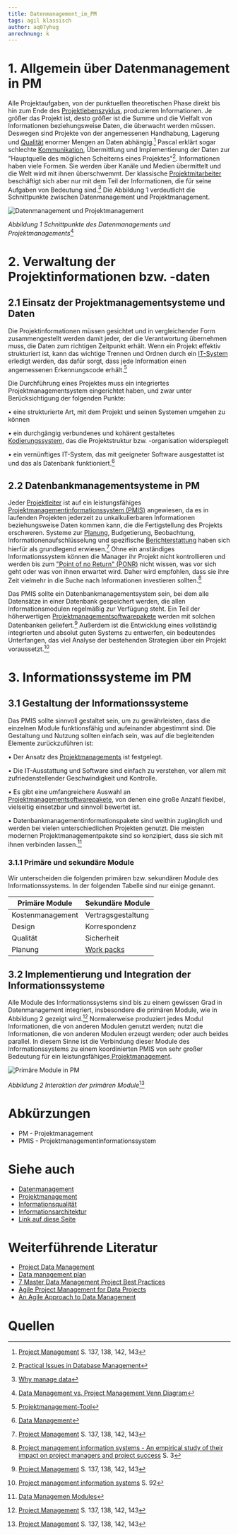 ```yaml
---
title: Datenmanagement_im_PM
tags: agil klassisch
author: aq07yhug
anrechnung: k 
---
```

# 1.	Allgemein über Datenmanagement in PM

Alle Projektaufgaben, von der punktuellen theoretischen Phase direkt bis hin zum Ende des [Projektlebenszyklus](Projektlebenszyklus.md), produzieren Informationen. Je größer das Projekt ist, desto größer ist die Summe und die Vielfalt von Informationen beziehungsweise Daten, die überwacht werden müssen. Deswegen sind Projekte von der angemessenen Handhabung, Lagerung und [Qualität](Qualitätsmanagement.md)  enormer Mengen an Daten abhängig.[^1] Pascal erklärt sogar schlechte [Kommunikation](Projektkommunikation.md), Übermittlung und Implementierung der Daten zur "Hauptquelle des möglichen Scheiterns eines Projektes"[^2]. Informationen haben viele Formen. Sie werden über Kanäle und Medien übermittelt und die Welt wird mit ihnen überschwemmt. Der klassische [Projektmitarbeiter](Projektmitarbeiter.md) beschäftigt sich aber nur mit dem Teil der Informationen, die für seine Aufgaben von Bedeutung sind.[^3] Die Abbildung 1 verdeutlicht die Schnittpunkte zwischen Datenmanagement und Projektmanagement.   

![Datenmanagement und Projektmanagement](Datenmanagement_im_PM/Picture_1.png)

*Abbildung 1 Schnittpunkte des Datenmanagements und Projektmanagements*[^12]

# 2.	Verwaltung der Projektinformationen bzw. -daten

## 2.1	Einsatz der Projektmanagementsysteme und Daten

Die Projektinformationen müssen gesichtet und in vergleichender Form zusammengestellt werden damit jeder, der die Verantwortung übernehmen muss, die Daten zum richtigen Zeitpunkt erhält. Wenn ein Projekt effektiv strukturiert ist, kann das wichtige Trennen und Ordnen durch ein [IT-System](IT-Projekte.md) erledigt werden, das dafür sorgt, dass jede Information einen angemessenen Erkennungscode erhält.[^4]

Die Durchführung eines Projektes muss ein integriertes Projektmanagementsystem eingerichtet haben, und zwar unter Berücksichtigung der folgenden Punkte:

•	eine strukturierte Art, mit dem Projekt und seinen Systemen umgehen zu können

•	ein durchgängig verbundenes und kohärent gestaltetes [Kodierungssystem](https://bizfluent.com/info-7814909-projectcoding-systems.html), das die Projektstruktur bzw. -organisation widerspiegelt

•	ein vernünftiges IT-System, das mit geeigneter Software ausgestattet ist und das als Datenbank funktioniert.[^5]

## 2.2	Datenbankmanagementsysteme in PM

Jeder [Projektleiter](Projektleiter.md) ist auf ein leistungsfähiges [Projektmanagementinformationssystem (PMIS)]( http://projektmanagement-definitionen.de/glossar/projektmanagement-informationssystem-pmis/) angewiesen, da es in laufenden Projekten jederzeit zu unkalkulierbaren Informationen beziehungsweise Daten kommen kann, die die Fertigstellung des Projekts erschweren. Systeme zur [Planung](Projektplanung.md), Budgetierung, Beobachtung, Informationenaufschlüsselung und spezifische [Berichterstattung](Projektabschlussbericht.md) haben sich hierfür als grundlegend erwiesen.[^1] Ohne ein anständiges Informationssystem können die Manager ihr Projekt nicht kontrollieren und werden bis zum ["Point of no Return" (PONR)](https://en.wikipedia.org/wiki/Point_of_no_return ) nicht wissen, was vor sich geht oder was von ihnen erwartet wird. Daher wird empfohlen, dass sie ihre Zeit vielmehr in die Suche nach Informationen investieren sollten.[^7]

Das PMIS sollte ein Datenbankmanagementsystem sein, bei dem alle Datensätze in einer Datenbank gespeichert werden, die allen Informationsmodulen regelmäßig zur Verfügung steht. Ein Teil der höherwertigen [Projektmanagementsoftwarepakete](Projektmanagementsoftware.md) werden mit solchen Datenbanken geliefert.[^1] Außerdem ist die Entwicklung eines vollständig integrierten und absolut guten Systems zu entwerfen, ein bedeutendes Unterfangen, das viel Analyse der bestehenden Strategien über ein Projekt voraussetzt.[^9]

# 3.	Informationssysteme im PM 

## 3.1	Gestaltung der Informationssysteme

Das PMIS sollte sinnvoll gestaltet sein, um zu gewährleisten, dass die einzelnen Module funktionsfähig und aufeinander abgestimmt sind. Die Gestaltung und Nutzung sollten einfach sein, was auf die begleitenden Elemente zurückzuführen ist:

•	Der Ansatz des [Projektmanagements](Projektmanagement.md) ist festgelegt.

•	Die IT-Ausstattung und Software sind einfach zu verstehen, vor allem mit zufriedenstellender Geschwindigkeit und Kontrolle. 

•	Es gibt eine umfangreichere Auswahl an [Projektmanagementsoftwarepakete](Projektmanagementsoftware.md), von denen eine große Anzahl flexibel, vielseitig einsetzbar und sinnvoll bewertet ist.

•	Datenbankmanagementinformationspakete sind weithin zugänglich und werden bei vielen unterschiedlichen Projekten genutzt. Die meisten modernen Projektmanagementpakete sind so konzipiert, dass sie sich mit ihnen verbinden lassen.[^10]

### 3.1.1 Primäre und sekundäre Module 

Wir unterscheiden die folgenden primären bzw. sekundären Module des Informationssystems. In der folgenden Tabelle sind nur einige genannt.

| Primäre Module  | Sekundäre Module   |
| --------------- | ---------------   |
| Kostenmanagement| Vertragsgestaltung|
| Design          | Korrespondenz     |
| Qualität        | Sicherheit        |
| Planung         | [Work packs](https://www.wrike.com/project-management-guide/faq/what-is-a-work-package-in-project-management)    |

## 3.2	Implementierung und Integration der Informationssysteme

Alle Module des Informationssystems sind bis zu einem gewissen Grad in Datenmanagement integriert, insbesondere die primären Module, wie in Abbildung 2 gezeigt wird.[^1] Normalerweise produziert jedes Modul Informationen, die von anderen Modulen genutzt werden; nutzt die Informationen, die von anderen Modulen erzeugt werden; oder auch beides parallel. In diesem Sinne ist die Verbindung dieser Module des Informationssystems zu einem koordinierten PMIS von sehr großer Bedeutung für ein leistungsfähiges[ Projektmanagement](Projektmanagement.md).

![Primäre Module in PM](Datenmanagement_im_PM/Picture_3.png)

*Abbildung 2 Interaktion der primären Module*[^1]

# Abkürzungen 

* PM - Projektmanagement 
* PMIS - Projektmanagementinformationssystem

# Siehe auch

* [Datenmanagement](https://de.wikipedia.org/wiki/Datenmanagement)
* [Projektmanagement](https://de.wikipedia.org/wiki/Projektmanagement)
* [Informationsqualität](https://de.wikipedia.org/wiki/Informationsqualit%C3%A4t)
* [Informationsarchitektur](https://de.wikipedia.org/wiki/Informationsarchitektur)
* [Link auf diese Seite](Datenmanagement_im_PM.md)

# Weiterführende Literatur

* [Project Data Management](https://www.landmark.solutions/ProjectDataManagement)
* [Data management plan](https://en.wikipedia.org/wiki/Data_management_plan)
* [7 Master Data Management Project Best Practices](https://www.informationweek.com/big-data-analytics/7-master-data-management-project-best-practices)
* [Agile Project Management for Data Projects](https://www.youtube.com/watch?v=ERWZhMZuJfs)
* [An Agile Approach to Data Management](https://www.youtube.com/watch?v=Xe2YgNMU8pg)

# Quellen

[^1]: [Project Management](https://www.goodreads.com/book/show/42049169-project-management) S. 137, 138, 142, 143
[^2]: [Practical Issues in Database Management](https://www.pearson.com/uk/educators/higher-education-educators/program/Pascal-Practical-Issues-in-Database-Management-A-Reference-for-the-Thinking-Practitioner/PGM405773.html)
[^3]: [Why manage data](https://www.usgs.gov/products/data-and-tools/data-management/why-manage-data)
[^4]: [Projektmanagement-Tool](https://www.eurice.eu/privacy/project-management-tool/)
[^5]: [Data Management](https://searchdatamanagement.techtarget.com/definition/data-management)
[^6]: [Project Management](https://www.goodreads.com/book/show/42049169-project-management)
[^7]: [Project management information systems - An empirical study of their impact on project managers and project success](https://www.researchgate.net/publication/222572029_Project_management_information_systems_An_empirical_study_of_their_impact_on_project_managers_and_project_success) S. 3
[^8]: [Project Management](https://www.goodreads.com/book/show/42049169-project-management)
[^9]: [Project management information systems](https://portailqualite.acodev.be/fr/system/files/node/342/project_management_information_systems.pdf) S. 92
[^10]: [Data Managemen Modules](https://bluesoft.com/product/data-management-module-dmm/)
[^11]: [Project Management](https://www.goodreads.com/book/show/42049169-project-management)
[^12]: [Data Management vs. Project Management Venn Diagram](https://www.usgs.gov/media/images/data-management-vs-project-management-venn-diagram)

